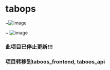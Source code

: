 # tabops

~![image](/Users/plsof/PycharmProjects/tabops/pics/asset1.png)



~ ![image](/Users/plsof/PycharmProjects/tabops/pics/asset2.png)



### 此项目已停止更新!!!

### 项目转移到taboos_frontend, taboos_api

